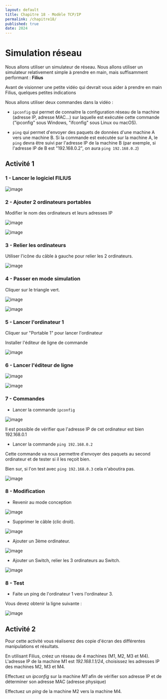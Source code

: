 ```yaml
---
layout: default
title: Chapitre 18 - Modèle TCP/IP
permalink: /chapitre18/
published: true
date: 2024
---
```


# Simulation réseau

Nous allons utiliser un simulateur de réseau. Nous allons utiliser un simulateur relativement simple à prendre en main, mais suffisamment performant : **Filius**

Avant de visionner une petite vidéo qui devrait vous aider à prendre en main Filius, quelques petites indications

Nous allons utiliser deux commandes dans la vidéo :

- ```ipconfig``` qui permet de connaitre la configuration réseau de la machine (adresse IP, adresse MAC...) sur laquelle est exécutée cette commande ("ipconfig" sous Windows, "ifconfig" sous Linux ou macOS).

- ```ping``` qui permet d'envoyer des paquets de données d'une machine A vers une machine B. Si la commande est exécutée sur la machine A, le ```ping``` devra être suivi par l'adresse IP de la machine B (par exemple, si l'adresse IP de B est "192.168.0.2", on aura ```ping 192.168.0.2```)

## Activité 1

### 1 - Lancer le logiciel FILIUS

![image](https://github.com/user-attachments/assets/79aa04da-d499-44ac-8c5a-ab36c80b1127)

### 2 - Ajouter 2 ordinateurs portables

Modifier le nom des ordinateurs et leurs adresses IP

![image](https://github.com/user-attachments/assets/9cef756d-20df-4c74-a2e8-0f5444bf9712)

![image](https://github.com/user-attachments/assets/273425a7-f682-44ea-b8fc-4122cd16a3a8)

### 3 - Relier les ordinateurs

Utiliser l'icône du câble à gauche pour relier les 2 ordinateurs. 

![image](https://github.com/user-attachments/assets/102fdc92-905c-4131-ae35-49e31558aa7f)

### 4 - Passer en mode simulation

Cliquer sur le triangle vert.

![image](https://github.com/user-attachments/assets/fb0d33d2-d70e-4b50-a46a-93871330c8d3)

![image](https://github.com/user-attachments/assets/98e933a2-1efc-46d1-be4a-43d0528e4b94)

### 5 - Lancer l'ordinateur 1

Cliquer sur "Portable 1" pour lancer l'ordinateur

Installer l'éditeur de ligne de commande

![image](https://github.com/user-attachments/assets/f8238464-9fa6-4b05-9e04-ab15168f065f)

### 6 - Lancer l'éditeur de ligne

![image](https://github.com/user-attachments/assets/4397c508-0c7e-4b29-83d3-727c30ef936b)

![image](https://github.com/user-attachments/assets/ab545ec4-64d9-447e-b41c-66b0476826a2)

### 7 - Commandes

- Lancer la commande ```ipconfig```

![image](https://github.com/user-attachments/assets/0f1f5ab3-2775-4dad-af1b-d3f59ba35653)

Il est possible de vérifier que l'adresse IP de cet ordinateur est bien 192.168.0.1

- Lancer la commande ```ping 192.168.0.2```

Cette commande va nous permettre d'envoyer des paquets au second ordinateur et de tester si il les reçoit bien.

Bien sur, si l'on test avec ```ping 192.168.0.3``` cela n'aboutira pas.

![image](https://github.com/user-attachments/assets/da367250-c803-4e93-8a6d-a990ea368e9a)


### 8 - Modification

- Revenir au mode conception 

![image](https://github.com/user-attachments/assets/3efd9ee5-99ae-46ce-a9e0-705736634173)

- Supprimer le câble (clic droit).

![image](https://github.com/user-attachments/assets/617b45e5-7865-4198-b860-6cf2b440acff)

- Ajouter un 3ème ordinateur.

![image](https://github.com/user-attachments/assets/8f499c57-8496-4c48-836c-021793ab25ea)

- Ajouter un Switch, relier les 3 ordinateurs au Switch.

![image](https://github.com/user-attachments/assets/2b47ffdf-a107-42d3-8ead-5b7bc489a50a)

### 8 - Test

- Faite un ping de l'ordinateur 1 vers l'ordinateur 3.

Vous devez obtenir la ligne suivante :

![image](https://github.com/user-attachments/assets/1802ad27-367a-437c-a3cc-a9ed3751c396)
 

## Activité 2

Pour cette activité vous réaliserez des copie d'écran des différentes manipulations et résultats.

En utilisant Filius, créez un réseau de 4 machines (M1, M2, M3 et M4). L'adresse IP de la machine M1 est *192.168.1.1/24*, choisissez les adresses IP des machines M2, M3 et M4.

Effectuez un *ipconfig* sur la machine *M1* afin de vérifier son adresse IP et de déterminer son adresse MAC (adresse physique)

Effectuez un *ping* de la machine M2 vers la machine M4.
